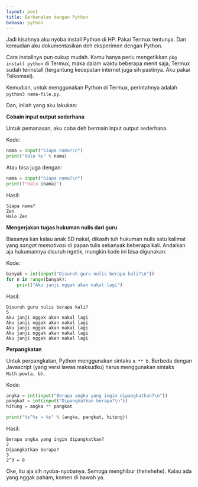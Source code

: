 ```yaml
---
layout: post
title: Berkenalan dengan Python
bahasa: python
---
```


Jadi kisahnya aku nyoba install Python di HP. Pakai Termux tentunya. Dan kemudian aku dokumentasikan deh eksperimen dengan Python.

Cara installnya pun cukup mudah. Kamu hanya perlu mengetikkan `pkg install python` di Termux, maka dalam waktu beberapa menit saja, Termux sudah terinstall (tergantung kecepatan internet juga sih pastinya. Aku pakai Telkomsel).

Kemudian, untuk menggunakan Python di Termux, perintahnya adalah `python3 nama-file.py`.

Dan, inilah yang aku lakukan:

**Cobain input output sederhana**

Untuk pemanasan, aku coba deh bermain input output sederhana.

Kode:

```python
nama = input("Siapa nama?\n")
print("Halo %s" % nama)
```

Atau bisa juga dengan:

```python
nama = input("Siapa nama?\n")
print(f"Halo {nama}")
```

Hasil:

```
Siapa nama?
Zen
Halo Zen
```

**Mengerjakan tugas hukuman nulis dari guru**

Biasanya kan kalau anak SD nakal, dikasih tuh hukuman nulis satu kalimat yang _sangat memotivasi_ di papan tulis sebanyak beberapa kali. Andaikan aja hukumannya disuruh ngetik, mungkin kode ini bisa digunakan:

Kode:

```python
banyak = int(input("Disuruh guru nulis berapa kali?\n"))
for n in range(banyak):
    print("Aku janji nggak akan nakal lagi")
```

Hasil:

```
Disuruh guru nulis berapa kali?
5                                                     
Aku janji nggak akan nakal lagi
Aku janji nggak akan nakal lagi
Aku janji nggak akan nakal lagi
Aku janji nggak akan nakal lagi
Aku janji nggak akan nakal lagi
```

**Perpangkatan**

Untuk perpangkatan, Python menggunakan sintaks `a ** b`. Berbeda dengan Javascript (yang versi lawas maksudku) harus menggunakan sintaks `Math.pow(a, b)`.

Kode:

```python
angka = int(input("Berapa angka yang ingin dipangkatkan?\n"))
pangkat = int(input("Dipangkatkan berapa?\n"))
hitung = angka ** pangkat

print("%s^%s = %s" % (angka, pangkat, hitung))
```

Hasil:

```
Berapa angka yang ingin dipangkatkan?
2
Dipangkatkan berapa?
3
2^3 = 8
```

Oke, itu aja sih nyoba-nyobanya. Semoga menghibur (hehehehe). Kalau ada yang nggak paham, komen di bawah ya.